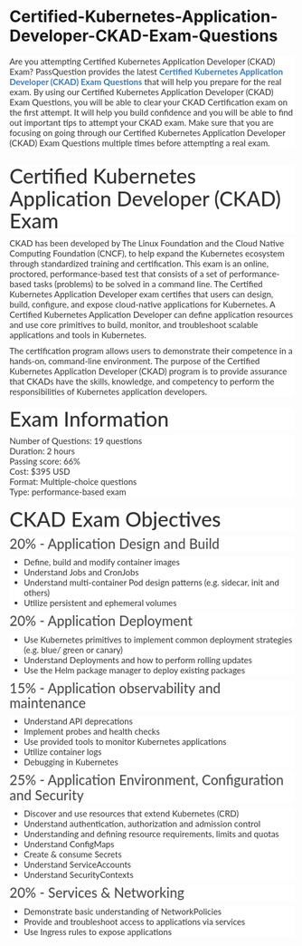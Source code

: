# Certified-Kubernetes-Application-Developer-CKAD-Exam-Questions
<p>
	<span style="font-size:12px;font-weight:normal;">
	<p style="box-sizing:border-box;margin-top:0px;margin-bottom:10px;color:#333333;font-family:Lato;font-size:15px;white-space:normal;background-color:#FFFFFF;">
		Are you attempting Certified Kubernetes Application Developer (CKAD) Exam? PassQuestion provides the latest&nbsp;<span style="box-sizing:border-box;font-weight:700;"><a href="https://www.passquestion.com/ckad.html" style="box-sizing:border-box;background-color:transparent;color:#337AB7;text-decoration-line:none;">Certified Kubernetes Application Developer (CKAD) Exam Questions</a></span>&nbsp;that will help you prepare for the real exam. By using our Certified Kubernetes Application Developer (CKAD) Exam Questions, you will be able to clear your CKAD Certification exam on the first attempt. It will help you build confidence and you will be able to find out important tips to attempt your CKAD exam. Make sure that you are focusing on going through our Certified Kubernetes Application Developer (CKAD) Exam Questions multiple times before attempting a real exam.
	</p>
	<p style="box-sizing:border-box;margin-top:0px;margin-bottom:10px;color:#333333;font-family:Lato;font-size:15px;white-space:normal;background-color:#FFFFFF;">
		<img alt="" src="https://www.passquestion.com/uploads/pqcom/images/20221008/d687205b6568df2e38eb15f746506a16.png" style="box-sizing:border-box;vertical-align:middle;max-width:100%;" />
	</p>
	<h1 style="box-sizing:border-box;margin:20px 0px 10px;font-size:36px;font-family:Lato;font-weight:500;line-height:1.1;color:#333333;white-space:normal;background-color:#FFFFFF;">
		Certified Kubernetes Application Developer (CKAD) Exam
	</h1>
	<p style="box-sizing:border-box;margin-top:0px;margin-bottom:10px;color:#333333;font-family:Lato;font-size:15px;white-space:normal;background-color:#FFFFFF;">
		CKAD has been developed by The Linux Foundation and the Cloud Native Computing Foundation (CNCF), to help expand the Kubernetes ecosystem through standardized training and certification. This exam is an online, proctored, performance-based test that consists of a set of performance-based tasks (problems) to be solved in a command line. The Certified Kubernetes Application Developer exam certifies that users can design, build, configure, and expose cloud-native applications for Kubernetes. A Certified Kubernetes Application Developer can define application resources and use core primitives to build, monitor, and troubleshoot scalable applications and tools in Kubernetes.
	</p>
	<p style="box-sizing:border-box;margin-top:0px;margin-bottom:10px;color:#333333;font-family:Lato;font-size:15px;white-space:normal;background-color:#FFFFFF;">
		The certification program allows users to demonstrate their competence in a hands-on, command-line environment. The purpose of the Certified Kubernetes Application Developer (CKAD) program is to provide assurance that CKADs have the skills, knowledge, and competency to perform the responsibilities of Kubernetes application developers.
	</p>
	<h1 style="box-sizing:border-box;margin:20px 0px 10px;font-size:36px;font-family:Lato;font-weight:500;line-height:1.1;color:#333333;white-space:normal;background-color:#FFFFFF;">
		Exam Information
	</h1>
	<p style="box-sizing:border-box;margin-top:0px;margin-bottom:10px;color:#333333;font-family:Lato;font-size:15px;white-space:normal;background-color:#FFFFFF;">
		Number of Questions: 19 questions<br style="box-sizing:border-box;" />
Duration: 2 hours<br style="box-sizing:border-box;" />
Passing score: 66%<br style="box-sizing:border-box;" />
Cost: $395 USD<br style="box-sizing:border-box;" />
Format: Multiple-choice questions<br style="box-sizing:border-box;" />
Type: performance-based exam
	</p>
	<h1 style="box-sizing:border-box;margin:20px 0px 10px;font-size:36px;font-family:Lato;font-weight:500;line-height:1.1;color:#333333;white-space:normal;background-color:#FFFFFF;">
		CKAD Exam Objectives
	</h1>
	<h3 style="box-sizing:border-box;font-family:Lato;font-weight:500;line-height:1.1;color:#505050;margin-top:0px;margin-bottom:10px;font-size:24px;white-space:normal;background-color:#FFFFFF;">
		20% - Application Design and Build
	</h3>
	<ul style="box-sizing:border-box;margin-top:0px;margin-bottom:10px;color:#333333;font-family:Lato;font-size:15px;white-space:normal;background-color:#FFFFFF;">
		<li style="box-sizing:border-box;">
			Define, build and modify container images
		</li>
		<li style="box-sizing:border-box;">
			Understand Jobs and CronJobs
		</li>
		<li style="box-sizing:border-box;">
			Understand multi-container Pod design patterns (e.g. sidecar, init and others)
		</li>
		<li style="box-sizing:border-box;">
			Utilize persistent and ephemeral volumes
		</li>
	</ul>
	<h3 style="box-sizing:border-box;font-family:Lato;font-weight:500;line-height:1.1;color:#505050;margin-top:0px;margin-bottom:10px;font-size:24px;white-space:normal;background-color:#FFFFFF;">
		20% - Application Deployment
	</h3>
	<ul style="box-sizing:border-box;margin-top:0px;margin-bottom:10px;color:#333333;font-family:Lato;font-size:15px;white-space:normal;background-color:#FFFFFF;">
		<li style="box-sizing:border-box;">
			Use Kubernetes primitives to implement common deployment strategies (e.g. blue/ green or canary)
		</li>
		<li style="box-sizing:border-box;">
			Understand Deployments and how to perform rolling updates
		</li>
		<li style="box-sizing:border-box;">
			Use the Helm package manager to deploy existing packages
		</li>
	</ul>
	<h3 style="box-sizing:border-box;font-family:Lato;font-weight:500;line-height:1.1;color:#505050;margin-top:0px;margin-bottom:10px;font-size:24px;white-space:normal;background-color:#FFFFFF;">
		15% - Application observability and maintenance
	</h3>
	<ul style="box-sizing:border-box;margin-top:0px;margin-bottom:10px;color:#333333;font-family:Lato;font-size:15px;white-space:normal;background-color:#FFFFFF;">
		<li style="box-sizing:border-box;">
			Understand API deprecations
		</li>
		<li style="box-sizing:border-box;">
			Implement probes and health checks
		</li>
		<li style="box-sizing:border-box;">
			Use provided tools to monitor Kubernetes applications
		</li>
		<li style="box-sizing:border-box;">
			Utilize container logs
		</li>
		<li style="box-sizing:border-box;">
			Debugging in Kubernetes
		</li>
	</ul>
	<h3 style="box-sizing:border-box;font-family:Lato;font-weight:500;line-height:1.1;color:#505050;margin-top:0px;margin-bottom:10px;font-size:24px;white-space:normal;background-color:#FFFFFF;">
		25% - Application Environment, Configuration and Security
	</h3>
	<ul style="box-sizing:border-box;margin-top:0px;margin-bottom:10px;color:#333333;font-family:Lato;font-size:15px;white-space:normal;background-color:#FFFFFF;">
		<li style="box-sizing:border-box;">
			Discover and use resources that extend Kubernetes (CRD)
		</li>
		<li style="box-sizing:border-box;">
			Understand authentication, authorization and admission control
		</li>
		<li style="box-sizing:border-box;">
			Understanding and defining resource requirements, limits and quotas
		</li>
		<li style="box-sizing:border-box;">
			Understand ConfigMaps
		</li>
		<li style="box-sizing:border-box;">
			Create &amp; consume Secrets
		</li>
		<li style="box-sizing:border-box;">
			Understand ServiceAccounts
		</li>
		<li style="box-sizing:border-box;">
			Understand SecurityContexts
		</li>
	</ul>
	<h3 style="box-sizing:border-box;font-family:Lato;font-weight:500;line-height:1.1;color:#505050;margin-top:0px;margin-bottom:10px;font-size:24px;white-space:normal;background-color:#FFFFFF;">
		20% - Services &amp; Networking
	</h3>
	<ul style="box-sizing:border-box;margin-top:0px;margin-bottom:10px;color:#333333;font-family:Lato;font-size:15px;white-space:normal;background-color:#FFFFFF;">
		<li style="box-sizing:border-box;">
			Demonstrate basic understanding of NetworkPolicies
		</li>
		<li style="box-sizing:border-box;">
			Provide and troubleshoot access to applications via services
		</li>
		<li style="box-sizing:border-box;">
			Use Ingress rules to expose applications
		</li>
	</ul>
</span>
</p>
